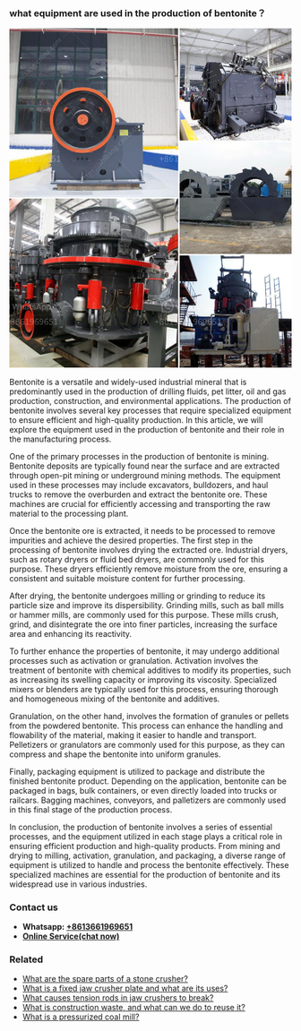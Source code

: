 <h3>what equipment are used in the production of bentonite？</h3><img src='1701744907.jpg' alt=''><p>Bentonite is a versatile and widely-used industrial mineral that is predominantly used in the production of drilling fluids, pet litter, oil and gas production, construction, and environmental applications. The production of bentonite involves several key processes that require specialized equipment to ensure efficient and high-quality production. In this article, we will explore the equipment used in the production of bentonite and their role in the manufacturing process.</p><p>One of the primary processes in the production of bentonite is mining. Bentonite deposits are typically found near the surface and are extracted through open-pit mining or underground mining methods. The equipment used in these processes may include excavators, bulldozers, and haul trucks to remove the overburden and extract the bentonite ore. These machines are crucial for efficiently accessing and transporting the raw material to the processing plant.</p><p>Once the bentonite ore is extracted, it needs to be processed to remove impurities and achieve the desired properties. The first step in the processing of bentonite involves drying the extracted ore. Industrial dryers, such as rotary dryers or fluid bed dryers, are commonly used for this purpose. These dryers efficiently remove moisture from the ore, ensuring a consistent and suitable moisture content for further processing.</p><p>After drying, the bentonite undergoes milling or grinding to reduce its particle size and improve its dispersibility. Grinding mills, such as ball mills or hammer mills, are commonly used for this purpose. These mills crush, grind, and disintegrate the ore into finer particles, increasing the surface area and enhancing its reactivity.</p><p>To further enhance the properties of bentonite, it may undergo additional processes such as activation or granulation. Activation involves the treatment of bentonite with chemical additives to modify its properties, such as increasing its swelling capacity or improving its viscosity. Specialized mixers or blenders are typically used for this process, ensuring thorough and homogeneous mixing of the bentonite and additives.</p><p>Granulation, on the other hand, involves the formation of granules or pellets from the powdered bentonite. This process can enhance the handling and flowability of the material, making it easier to handle and transport. Pelletizers or granulators are commonly used for this purpose, as they can compress and shape the bentonite into uniform granules.</p><p>Finally, packaging equipment is utilized to package and distribute the finished bentonite product. Depending on the application, bentonite can be packaged in bags, bulk containers, or even directly loaded into trucks or railcars. Bagging machines, conveyors, and palletizers are commonly used in this final stage of the production process.</p><p>In conclusion, the production of bentonite involves a series of essential processes, and the equipment utilized in each stage plays a critical role in ensuring efficient production and high-quality products. From mining and drying to milling, activation, granulation, and packaging, a diverse range of equipment is utilized to handle and process the bentonite effectively. These specialized machines are essential for the production of bentonite and its widespread use in various industries.</p><h3>Contact us</h3><ul><li><strong>Whatsapp:&nbsp;<a href="https://wa.me/8613661969651">+8613661969651</a></strong></li><li><a href="https://swt.shibang-china.com/?git&amp;zhl&amp;what equipment are used in the production of bentonite？"><strong>Online Service(chat now)</strong></a></li></ul><h3>Related</h3><ul><li><a href='What are the spare parts of a stone crusher.md'>What are the spare parts of a stone crusher?</a></li><li><a href='What is a fixed jaw crusher plate and what are its uses.md'>What is a fixed jaw crusher plate and what are its uses?</a></li><li><a href='What causes tension rods in jaw crushers to break.md'>What causes tension rods in jaw crushers to break?</a></li><li><a href='What is construction waste and what can we do to reuse it.md'>What is construction waste, and what can we do to reuse it?</a></li><li><a href='What is a pressurized coal mill.md'>What is a pressurized coal mill?</a></li></ul>
